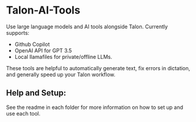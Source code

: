 # Talon-AI-Tools

Use large language models and AI tools alongside Talon. Currently supports:

- Github Copilot
- OpenAI API for GPT 3.5
- Local llamafiles for private/offline LLMs.

These tools are helpful to automatically generate text, fix errors in dictation, and generally speed up your Talon workflow.

## Help and Setup:

See the readme in each folder for more information on how to set up and use each tool.
